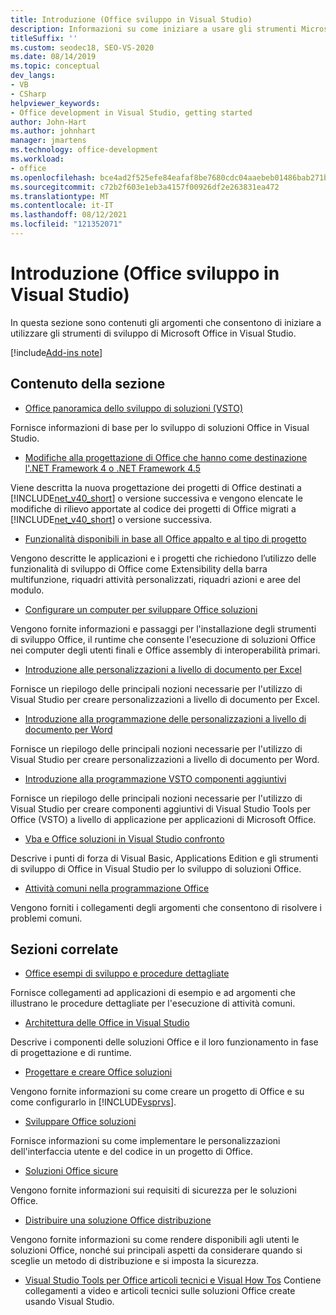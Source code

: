 ```yaml
---
title: Introduzione (Office sviluppo in Visual Studio)
description: Informazioni su come iniziare a usare gli strumenti Microsoft Office per sviluppatori in Visual Studio per creare Office soluzioni.
titleSuffix: ''
ms.custom: seodec18, SEO-VS-2020
ms.date: 08/14/2019
ms.topic: conceptual
dev_langs:
- VB
- CSharp
helpviewer_keywords:
- Office development in Visual Studio, getting started
author: John-Hart
ms.author: johnhart
manager: jmartens
ms.technology: office-development
ms.workload:
- office
ms.openlocfilehash: bce4ad2f525efe84eafaf8be7680cdc04aaebeb01486bab271b7dd71255ab230
ms.sourcegitcommit: c72b2f603e1eb3a4157f00926df2e263831ea472
ms.translationtype: MT
ms.contentlocale: it-IT
ms.lasthandoff: 08/12/2021
ms.locfileid: "121352071"
---
```

# <a name="get-started-office-development-in-visual-studio"></a>Introduzione (Office sviluppo in Visual Studio)
  In questa sezione sono contenuti gli argomenti che consentono di iniziare a utilizzare gli strumenti di sviluppo di Microsoft Office in Visual Studio.

[!include[Add-ins note](includes/addinsnote.md)]

## <a name="in-this-section"></a>Contenuto della sezione
- [Office panoramica dello sviluppo di soluzioni &#40;VSTO&#41;](../vsto/office-solutions-development-overview-vsto.md)

 Fornisce informazioni di base per lo sviluppo di soluzioni Office in Visual Studio.

- [Modifiche alla progettazione di Office che hanno come destinazione l'.NET Framework 4 o .NET Framework 4.5](../vsto/changes-to-the-design-of-office-projects-that-target-the-dotnet-framework-4-or-the-dotnet-framework-4-5.md)

 Viene descritta la nuova progettazione dei progetti di Office destinati a [!INCLUDE[net_v40_short](../sharepoint/includes/net-v40-short-md.md)] o versione successiva e vengono elencate le modifiche di rilievo apportate al codice dei progetti di Office migrati a [!INCLUDE[net_v40_short](../sharepoint/includes/net-v40-short-md.md)] o versione successiva.

- [Funzionalità disponibili in base all Office appalto e al tipo di progetto](../vsto/features-available-by-office-application-and-project-type.md)

 Vengono descritte le applicazioni e i progetti che richiedono l’utilizzo delle funzionalità di sviluppo di Office come Extensibility della barra multifunzione, riquadri attività personalizzati, riquadri azioni e aree del modulo.

- [Configurare un computer per sviluppare Office soluzioni](../vsto/configuring-a-computer-to-develop-office-solutions.md)

 Vengono fornite informazioni e passaggi per l'installazione degli strumenti di sviluppo Office, il runtime che consente l'esecuzione di soluzioni Office nei computer degli utenti finali e Office assembly di interoperabilità primari.

- [Introduzione alle personalizzazioni a livello di documento per Excel](../vsto/getting-started-programming-document-level-customizations-for-excel.md)

 Fornisce un riepilogo delle principali nozioni necessarie per l'utilizzo di Visual Studio per creare personalizzazioni a livello di documento per Excel.

- [Introduzione alla programmazione delle personalizzazioni a livello di documento per Word](../vsto/getting-started-programming-document-level-customizations-for-word.md)

 Fornisce un riepilogo delle principali nozioni necessarie per l'utilizzo di Visual Studio per creare personalizzazioni a livello di documento per Word.

- [Introduzione alla programmazione VSTO componenti aggiuntivi](../vsto/getting-started-programming-vsto-add-ins.md)

 Fornisce un riepilogo delle principali nozioni necessarie per l'utilizzo di Visual Studio per creare componenti aggiuntivi di Visual Studio Tools per Office (VSTO) a livello di applicazione per applicazioni di Microsoft Office.

- [Vba e Office soluzioni in Visual Studio confronto](../vsto/vba-and-office-solutions-in-visual-studio-compared.md)

 Descrive i punti di forza di Visual Basic, Applications Edition e gli strumenti di sviluppo di Office in Visual Studio per lo sviluppo di soluzioni Office.

- [Attività comuni nella programmazione Office](../vsto/common-tasks-in-office-programming.md)

 Vengono forniti i collegamenti degli argomenti che consentono di risolvere i problemi comuni.

## <a name="related-sections"></a>Sezioni correlate
- [Office esempi di sviluppo e procedure dettagliate](../vsto/office-development-samples-and-walkthroughs.md)

 Fornisce collegamenti ad applicazioni di esempio e ad argomenti che illustrano le procedure dettagliate per l'esecuzione di attività comuni.

- [Architettura delle Office in Visual Studio](../vsto/architecture-of-office-solutions-in-visual-studio.md)

 Descrive i componenti delle soluzioni Office e il loro funzionamento in fase di progettazione e di runtime.

- [Progettare e creare Office soluzioni](../vsto/designing-and-creating-office-solutions.md)

 Vengono fornite informazioni su come creare un progetto di Office e su come configurarlo in [!INCLUDE[vsprvs](../sharepoint/includes/vsprvs-md.md)].

- [Sviluppare Office soluzioni](../vsto/developing-office-solutions.md)

 Fornisce informazioni su come implementare le personalizzazioni dell'interfaccia utente e del codice in un progetto di Office.

- [Soluzioni Office sicure](../vsto/securing-office-solutions.md)

 Vengono fornite informazioni sui requisiti di sicurezza per le soluzioni Office.

- [Distribuire una soluzione Office distribuzione](../vsto/deploying-an-office-solution.md)

 Vengono fornite informazioni su come rendere disponibili agli utenti le soluzioni Office, nonché sui principali aspetti da considerare quando si sceglie un metodo di distribuzione e si imposta la sicurezza.

- [Visual Studio Tools per Office articoli tecnici e Visual How Tos](/previous-versions/office/developer/office-2007/bb871648(v=office.12)) Contiene collegamenti a video e articoli tecnici sulle soluzioni Office create usando Visual Studio.
